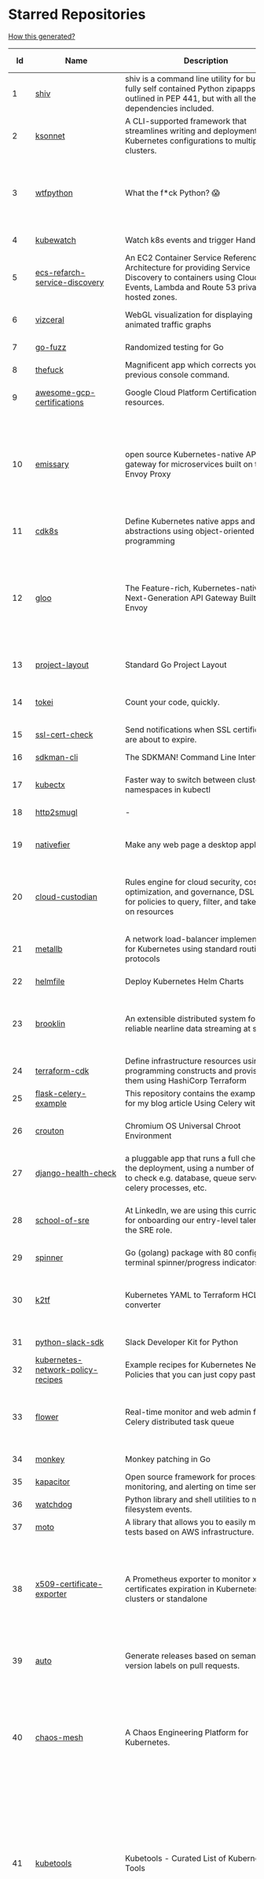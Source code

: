 # Starred Repositories  

[How this generated?](../master/USAGE.md)  

| Id 			| Name			| Description | Star Counts | Topics/Tags   | Last Updated 	|  
| ----------- | ----------- 	| ----------- | ----------- | ----------- 	| -----------   |  
|1|[shiv](https://github.com/linkedin/shiv.git)|shiv is a command line utility for building fully self contained Python zipapps as outlined in PEP 441, but with all their dependencies included.|1263||12-10-2021|  
|2|[ksonnet](https://github.com/ksonnet/ksonnet.git)|A CLI-supported framework that streamlines writing and deployment of Kubernetes configurations to multiple clusters.|1149||5-2-2019|  
|3|[wtfpython](https://github.com/satwikkansal/wtfpython.git)|What the f*ck Python? 😱|27518|python, wats, snippets, wtf, gotchas, documentation, pitfalls, interview-questions, python-interview-questions|30-10-2021|  
|4|[kubewatch](https://github.com/bitnami-labs/kubewatch.git)|Watch k8s events and trigger Handlers|2213|golang, kubernetes, slack|10-9-2020|  
|5|[ecs-refarch-service-discovery](https://github.com/awslabs/ecs-refarch-service-discovery.git)|An EC2 Container Service Reference Architecture for providing Service Discovery to containers using CloudWatch Events, Lambda and Route 53 private hosted zones. |437||25-7-2016|  
|6|[vizceral](https://github.com/Netflix/vizceral.git)|WebGL visualization for displaying animated traffic graphs|3859|graph, traffic, visualization, webgl, monitoring|20-7-2019|  
|7|[go-fuzz](https://github.com/dvyukov/go-fuzz.git)|Randomized testing for Go|4175|fuzzing, testing, go|14-9-2021|  
|8|[thefuck](https://github.com/nvbn/thefuck.git)|Magnificent app which corrects your previous console command.|64491|python, shell|5-9-2021|  
|9|[awesome-gcp-certifications](https://github.com/sathishvj/awesome-gcp-certifications.git)|Google Cloud Platform Certification resources.|2050|google-cloud-platform, certification, gcp, cloud|12-10-2021|  
|10|[emissary](https://github.com/emissary-ingress/emissary.git)|open source Kubernetes-native API gateway for microservices built on the Envoy Proxy|3524|ambassador, kubernetes, gateway-api, microservice, cloud-native, api-gateway, docker, api-management, kubernetes-ingress, envoy-proxy, envoy, kubernetes-annotations|27-10-2021|  
|11|[cdk8s](https://github.com/cdk8s-team/cdk8s.git)|Define Kubernetes native apps and abstractions using object-oriented programming|2630||2-11-2021|  
|12|[gloo](https://github.com/solo-io/gloo.git)|The Feature-rich, Kubernetes-native, Next-Generation API Gateway Built on Envoy|3177|gloo, envoy, api-gateway, serverless, api-management, kubernetes, kubernetes-ingress-controller, microservices, hybrid-apps, legacy-apps, grpc, cloud-native, envoy-proxy|28-10-2021|  
|13|[project-layout](https://github.com/golang-standards/project-layout.git)|Standard Go Project Layout|27323|go, golang, project-template, standards, project-structure|22-8-2021|  
|14|[tokei](https://github.com/XAMPPRocky/tokei.git)|Count your code, quickly.|5549|tokei, cloc, badge, rust, windows, linux, macos, statistics, code, cli|24-9-2021|  
|15|[ssl-cert-check](https://github.com/Matty9191/ssl-cert-check.git)|Send notifications when SSL certificates are about to expire.|497||29-9-2021|  
|16|[sdkman-cli](https://github.com/sdkman/sdkman-cli.git)|The SDKMAN! Command Line Interface|4279||1-11-2021|  
|17|[kubectx](https://github.com/ahmetb/kubectx.git)|Faster way to switch between clusters and namespaces in kubectl|11609|kubernetes, kubectl, kubectl-plugins, kubernetes-clusters|21-10-2021|  
|18|[http2smugl](https://github.com/neex/http2smugl.git)|-|324||27-9-2021|  
|19|[nativefier](https://github.com/nativefier/nativefier.git)|Make any web page a desktop application|28857|nodejs, electron, linux, windows, macos, desktop-application|1-11-2021|  
|20|[cloud-custodian](https://github.com/cloud-custodian/cloud-custodian.git)|Rules engine for cloud security, cost optimization, and governance, DSL in yaml for policies to query, filter, and take actions on resources|3865|aws, compliance, cloud, rules-engine, cloud-computing, management, serverless, lambda, gcp, azure|25-10-2021|  
|21|[metallb](https://github.com/metallb/metallb.git)|A network load-balancer implementation for Kubernetes using standard routing protocols|4183|kubernetes, bgp, load-balancer, bare-metal, arp, vrrp, keepalived|1-11-2021|  
|22|[helmfile](https://github.com/roboll/helmfile.git)|Deploy Kubernetes Helm Charts|3465|kubernetes, helm, chart|21-10-2021|  
|23|[brooklin](https://github.com/linkedin/brooklin.git)|An extensible distributed system for reliable nearline data streaming at scale|726|distributed-systems, data-streaming, scalability, kafka-mirror-maker, kafka, change-data-capture, java, linkedin|1-11-2021|  
|24|[terraform-cdk](https://github.com/hashicorp/terraform-cdk.git)|Define infrastructure resources using programming constructs and provision them using HashiCorp Terraform|2816|terraform, cdk, cdktf|1-11-2021|  
|25|[flask-celery-example](https://github.com/miguelgrinberg/flask-celery-example.git)|This repository contains the example code for my blog article Using Celery with Flask.|1001||12-9-2021|  
|26|[crouton](https://github.com/dnschneid/crouton.git)|Chromium OS Universal Chroot Environment|7891|chroot, shell, crouton, minecraft, ubuntu, debian, kali, linux, chromeos|8-9-2021|  
|27|[django-health-check](https://github.com/KristianOellegaard/django-health-check.git)|a pluggable app that runs a full check on the deployment, using a number of plugins to check e.g. database, queue server, celery processes, etc.|730||29-10-2021|  
|28|[school-of-sre](https://github.com/linkedin/school-of-sre.git)|At LinkedIn, we are using this curriculum for onboarding our entry-level talents into the SRE role.|5042|sre, linux, networking, git, python, mysql, nosql, hadoop, system-design, security|13-8-2021|  
|29|[spinner](https://github.com/briandowns/spinner.git)|Go (golang) package with 80 configurable terminal spinner/progress indicators.|1604|go, golang, spinner, statusbar, cli, terminal|21-6-2021|  
|30|[k2tf](https://github.com/sl1pm4t/k2tf.git)|Kubernetes YAML to Terraform HCL converter|623|terraform, kubernetes, yaml, hcl, tool, utility, command-line-tool, converter, hashicorp, hashicorp-terraform|25-10-2021|  
|31|[python-slack-sdk](https://github.com/slackapi/python-slack-sdk.git)|Slack Developer Kit for Python|3270||21-10-2021|  
|32|[kubernetes-network-policy-recipes](https://github.com/ahmetb/kubernetes-network-policy-recipes.git)|Example recipes for Kubernetes Network Policies that you can just copy paste|3544||1-11-2021|  
|33|[flower](https://github.com/mher/flower.git)|Real-time monitor and web admin for Celery distributed task queue|4982|celery, task-queue, monitoring, administration, workers, rabbitmq, redis, python, asynchronous|19-10-2021|  
|34|[monkey](https://github.com/bouk/monkey.git)|Monkey patching in Go|2637||9-12-2019|  
|35|[kapacitor](https://github.com/influxdata/kapacitor.git)|Open source framework for processing, monitoring, and alerting on time series data|2081|||  
|36|[watchdog](https://github.com/gorakhargosh/watchdog.git)|Python library and shell utilities to monitor filesystem events.|5004||1-10-2021|  
|37|[moto](https://github.com/spulec/moto.git)|A library that allows you to easily mock out tests based on AWS infrastructure.|5295|boto, aws, ec2, s3|1-11-2021|  
|38|[x509-certificate-exporter](https://github.com/enix/x509-certificate-exporter.git)|A Prometheus exporter to monitor x509 certificates expiration in Kubernetes clusters or standalone|122|prometheus-exporter, kubernetes, monitoring-tool, certificates, expiration-monitoring, dashboard, grafana-dashboard, certificates-focusing, alert|8-10-2021|  
|39|[auto](https://github.com/intuit/auto.git)|Generate releases based on semantic version labels on pull requests.|1352|release, auto-release, github, slack, jira, releases, publishing, hack, hacktoberfest|26-10-2021|  
|40|[chaos-mesh](https://github.com/chaos-mesh/chaos-mesh.git)|A Chaos Engineering Platform for Kubernetes.|4090|chaos, chaos-engineering, chaos-testing, kubernetes, operator, golang, microservice, site-reliability-engineering, fault-injection, cncf, cloud-native, chaos-mesh, chaos-experiments, crd, hacktoberfest|1-11-2021|  
|41|[kubetools](https://github.com/collabnix/kubetools.git)|Kubetools - Curated List of Kubernetes Tools|326|hacktoberfest, hacktoberfest2020, kubernetes, helm, helmpack, helmcharts, jenkins, iot, monitoring, monitoring-tool, prometheus, thanos, grafana, kubernetes-clusters, kubernetes-operational, kubernetes-resource, k8s-cluster, kubernetes-cli|25-10-2021|  
|42|[arrow](https://github.com/arrow-py/arrow.git)|Better dates & times for Python|7634|python, arrow, datetime, date, time, timestamp, timezones, hacktoberfest|2-11-2021|  
|43|[awless](https://github.com/wallix/awless.git)|A Mighty CLI for AWS|4812|aws, cli, cloud, aws-cli, cloud-management, awless, golang, devops, devops-tools|10-12-2018|  
|44|[examples](https://github.com/kubernetes/examples.git)|Kubernetes application example tutorials|4518||9-6-2021|  
|45|[Reloader](https://github.com/stakater/Reloader.git)|A Kubernetes controller to watch changes in ConfigMap and Secrets and do rolling upgrades on Pods with their associated Deployment, StatefulSet, DaemonSet and DeploymentConfig – [✩Star] if you're using it!|2705|kubernetes, openshift, configmap, secrets, pods, deployments, daemonset, statefulsets, k8s, watch-changes, deploymentconfigs|12-10-2021|  
|46|[sealed-secrets](https://github.com/bitnami-labs/sealed-secrets.git)|A Kubernetes controller and tool for one-way encrypted Secrets|4003|kubernetes, kubernetes-secrets, devops-workflow, encrypt-secrets, gitops|12-5-2021|  
|47|[cost-model](https://github.com/kubecost/cost-model.git)|Cross-cloud cost allocation models for Kubernetes workloads|1606|kubernetes, kubecost|2-11-2021|  
|48|[pipenv](https://github.com/pypa/pipenv.git)| Python Development Workflow for Humans.|22409|pip, python, packaging, virtualenv, pipfile|28-10-2021|  
|49|[truffleHog](https://github.com/trufflesecurity/truffleHog.git)|Searches through git repositories for high entropy strings and secrets, digging deep into commit history|6085|entropy, secret, entropy-checks, regex, trufflehog|20-10-2021|  
|50|[flask](https://github.com/pallets/flask.git)|The Python micro framework for building web applications.|57022|python, flask, wsgi, web-framework, werkzeug, jinja, pallets|1-11-2021|  
|51|[aws-eks-best-practices](https://github.com/aws/aws-eks-best-practices.git)|A best practices guide for day 2 operations, including operational excellence, security, reliability, performance efficiency, and cost optimization.|690||20-10-2021|  
|52|[gcsfuse](https://github.com/GoogleCloudPlatform/gcsfuse.git)|A user-space file system for interacting with Google Cloud Storage|1355||29-10-2021|  
|53|[minikube](https://github.com/kubernetes/minikube.git)|Run Kubernetes locally|22239|minikube, kubernetes, cluster, containers, go, cncf|2-11-2021|  
|54|[falcon](https://github.com/falconry/falcon.git)|The no-nonsense REST API and microservices framework for Python developers, with a focus on reliability, correctness, and performance at scale.|8613|python, framework, rest, microservices, web, api, http, hacktoberfest, hacktoberfest2021|26-10-2021|  
|55|[kafka-monitor](https://github.com/linkedin/kafka-monitor.git)|Xinfra Monitor monitors the availability of Kafka clusters by producing synthetic workloads using end-to-end pipelines to obtain derived vital statistics - E2E latency, service produce/consume availability, offsets commit availability & latency, message loss rate and more.|1805|kafka-monitor, kafka-cluster, monitor-topic, partition, broker, partition-count, leader, latency, cluster, metrics, kmf, kafka-broker, xinfra-monitor, monitor-single-clusters, reassigns-partition, jmx-metrics, clusters, xinfra, monitor, topic|19-8-2021|  
|56|[chartmuseum](https://github.com/helm/chartmuseum.git)|Host your own Helm Chart Repository|2601|helm, charts, kubernetes, chartmuseum|30-9-2021|  
|57|[terraformer](https://github.com/GoogleCloudPlatform/terraformer.git)|CLI tool to generate terraform files from existing infrastructure (reverse Terraform). Infrastructure to Code|6011|cloud, terraform, terraform-configurations, gcp, google-cloud, hcl, golang, infrastructure-as-code, aws, kubernetes|30-10-2021|  
|58|[hubot-slack](https://github.com/slackapi/hubot-slack.git)|Slack Developer Kit for Hubot|2259|hubot-adapter, hubot, coffeescript, slack, slack-app, bot|25-8-2021|  
|59|[python](https://github.com/kubernetes-client/python.git)|Official Python client library for kubernetes|4188|kubernetes, client-python, k8s, library, k8s-sig-api-machinery|28-10-2021|  
|60|[diagrams](https://github.com/mingrammer/diagrams.git)|:art: Diagram as Code for prototyping cloud system architectures|15375|diagram, diagram-as-code, architecture, graphviz|21-8-2021|  
|61|[gitops-engine](https://github.com/argoproj/gitops-engine.git)|Democratizing GitOps|1210|gitops, kubernetes, continuous-deployment|22-10-2021|  
|62|[learn-python](https://github.com/trekhleb/learn-python.git)|📚 Playground and cheatsheet for learning Python. Collection of Python scripts that are split by topics and contain code examples with explanations.|11083||28-10-2021|  
|63|[awesome-courses](https://github.com/prakhar1989/awesome-courses.git)|:books: List of awesome university courses for learning Computer Science!|38412|||  
|64|[youtube-dl](https://github.com/ytdl-org/youtube-dl.git)|Command-line program to download videos from YouTube.com and other video sites|101865|||  
|65|[trafficserver](https://github.com/apache/trafficserver.git)|Apache Traffic Server™ is a fast, scalable and extensible HTTP/1.1 and HTTP/2 compliant caching proxy server.|1364|proxy, cdn, cache, apache, hacktoberfest|1-11-2021|  
|66|[drawio](https://github.com/jgraph/drawio.git)|Source to app.diagrams.net|26190|||  
|67|[interviews](https://github.com/kdn251/interviews.git)|Everything you need to know to get the job.|54402|||  
|68|[protobuf](https://github.com/protocolbuffers/protobuf.git)|Protocol Buffers - Google's data interchange format|51439||1-11-2021|  
|69|[forcediphttpsadapter](https://github.com/Roadmaster/forcediphttpsadapter.git)|A requests TransportAdapter allowing to force a specific IP for HTTPS connections.|36||1-11-2021|  
|70|[python-concurrency](https://github.com/volker48/python-concurrency.git)|Code examples from my toptal engineering blog article|138||1-3-2021|  
|71|[nocode](https://github.com/kelseyhightower/nocode.git)|The best way to write secure and reliable applications. Write nothing; deploy nowhere.|49335|||  
|72|[nginx-module-vts](https://github.com/vozlt/nginx-module-vts.git)|Nginx virtual host traffic status module|2488||10-2-2021|  
|73|[azure4everyone-samples](https://github.com/MarczakIO/azure4everyone-samples.git)|-|139||5-1-2021|  
|74|[terraform-switcher](https://github.com/warrensbox/terraform-switcher.git)|A command line tool to switch between different versions of terraform  (install with homebrew and more)|753|terraform, go|13-9-2021|  
|75|[viper](https://github.com/spf13/viper.git)|Go configuration with fangs|17204|||  
|76|[rest.li](https://github.com/linkedin/rest.li.git)|Rest.li is a REST+JSON framework for building robust, scalable service architectures using dynamic discovery and simple asynchronous APIs.|2155||29-10-2021|  
|77|[awesome-awesomeness](https://github.com/bayandin/awesome-awesomeness.git)|A curated list of awesome awesomeness|28168||15-10-2021|  
|78|[cobra](https://github.com/spf13/cobra.git)|A Commander for modern Go CLI interactions|23711|cobra, cobra-library, cobra-generator, posix-compliant-flags, command-cobra, cli-app, command-line, commandline, command, cli, go, golang, golang-library, golang-application, subcommands, posix||  
|79|[cheat.sh](https://github.com/chubin/cheat.sh.git)|the only cheat sheet you need|27475|cheatsheet, curl, terminal, command-line, cli, examples, documentation, help, tldr, hacktoberfest2021||  
|80|[pulumi](https://github.com/pulumi/pulumi.git)|Pulumi - Modern Infrastructure as Code. Any cloud, any language 🚀|10364|infrastructure-as-code, serverless, containers, aws, azure, gcp, kubernetes, cloud, cloud-computing, iac, csharp, typescript, javascript, golang, go, dotnet, fsharp, python|1-11-2021|  
|81|[go-restful](https://github.com/emicklei/go-restful.git)|package for building REST-style Web Services using Go|4276|rest, go, customizable, routing, openapi|4-10-2021|  
|82|[iris](https://github.com/linkedin/iris.git)|Iris is a highly configurable and flexible service for paging and messaging.|634|paging, escalation, messaging, automation|13-9-2021|  
|83|[leveldb](https://github.com/google/leveldb.git)|LevelDB is a fast key-value storage library written at Google that provides an ordered mapping from string keys to string values.|26843|||  
|84|[cli53](https://github.com/barnybug/cli53.git)|Command line tool for Amazon Route 53|1716|||  
|85|[python-container](https://github.com/googleapis/python-container.git)|-|23||1-11-2021|  
|86|[cruise-control](https://github.com/linkedin/cruise-control.git)|Cruise-control is the first of its kind to fully automate the dynamic workload rebalance and self-healing of a Kafka cluster. It provides great value to Kafka users by simplifying the operation of Kafka clusters.|2002|kafka, cluster-management|13-10-2021|  
|87|[marathon](https://github.com/mesosphere/marathon.git)|Deploy and manage containers (including Docker) on top of Apache Mesos at scale.|4032|dcos-orchestration-guild, dcos|27-7-2021|  
|88|[keras-yolo2](https://github.com/experiencor/keras-yolo2.git)|Easy training on custom dataset. Various backends (MobileNet and SqueezeNet) supported. A YOLO demo to detect raccoon run entirely in brower is accessible at https://git.io/vF7vI (not on Windows).|1690|convolutional-networks, deep-learning, yolo2, realtime, regression||  
|89|[awesome-macos-command-line](https://github.com/herrbischoff/awesome-macos-command-line.git)|Use your macOS terminal shell to do awesome things.|25600|macos, macosx, shell, terminal, awesome-list, awesome, list||  
|90|[jsonnet](https://github.com/google/jsonnet.git)|Jsonnet - The data templating language|5167|jsonnet, configuration, config, functional, json|31-10-2021|  
|91|[terraform-aws-devops](https://github.com/antonbabenko/terraform-aws-devops.git)|Info about many of my Terraform, AWS, and DevOps projects.|220|||  
|92|[snyk](https://github.com/snyk/snyk.git)|Snyk CLI scans and monitors your projects for security vulnerabilities.|3477|security, monitor, snyk, vulnerabilities|31-10-2021|  
|93|[echo](https://github.com/labstack/echo.git)|High performance, minimalist Go web framework|21003|||  
|94|[google-cloud-python](https://github.com/googleapis/google-cloud-python.git)|Google Cloud Client Library for Python|3718||26-10-2021|  
|95|[awesome-sanic](https://github.com/mekicha/awesome-sanic.git)|A curated list of awesome Sanic resources and extensions|493||14-7-2021|  
|96|[python-telegram-bot](https://github.com/python-telegram-bot/python-telegram-bot.git)|We have made you a wrapper you can't refuse|16823|python, telegram, bot, chatbot, framework, hacktoberfest|3-10-2021|  
|97|[the-book-of-secret-knowledge](https://github.com/trimstray/the-book-of-secret-knowledge.git)|A collection of inspiring lists, manuals, cheatsheets, blogs, hacks, one-liners, cli/web tools and more.|51457|||  
|98|[30-Days-Of-Python](https://github.com/Asabeneh/30-Days-Of-Python.git)|30 days of Python programming challenge is a step-by-step guide to learn the Python programming language in 30 days. This challenge may take more than100 days, follow your own pace. |7759|||  
|99|[processhacker](https://github.com/processhacker/processhacker.git)|A free, powerful, multi-purpose tool that helps you monitor system resources, debug software and detect malware.|6051|||  
|100|[profile-summary-for-github](https://github.com/tipsy/profile-summary-for-github.git)|Tool for visualizing GitHub profiles|19474||13-9-2021|  
|101|[bitcoin](https://github.com/bitcoin/bitcoin.git)|Bitcoin Core integration/staging tree|58379|||  
|102|[nuclei](https://github.com/projectdiscovery/nuclei.git)|Fast and customizable vulnerability scanner based on simple YAML based DSL.|5660|cve-scanner, subdomain-takeover, nuclei-engine, vulnerability-detection, vulnerability-assessment, vulnerability-scanner, hacktoberfest|21-10-2021|  
|103|[mdBook](https://github.com/rust-lang/mdBook.git)|Create book from markdown files. Like Gitbook but implemented in Rust|7895||27-10-2021|  
|104|[benten](https://github.com/intuit/benten.git)|Chatbot Development Framework (with Slack integration for Jira and Jenkins)|124||31-3-2021|  
|105|[argo-rollouts](https://github.com/argoproj/argo-rollouts.git)|Progressive Delivery for Kubernetes|1179|||  
|106|[elasticsearch](https://github.com/elastic/elasticsearch.git)|Free and Open, Distributed, RESTful Search Engine|56998|||  
|107|[pongo2](https://github.com/flosch/pongo2.git)|Django-syntax like template-engine for Go|2075|||  
|108|[litestream](https://github.com/benbjohnson/litestream.git)|Streaming replication for SQLite.|3662||10-10-2021|  
|109|[influxdb](https://github.com/influxdata/influxdb.git)|Scalable datastore for metrics, events, and real-time analytics|22306|influxdb, monitoring, database, time-series, metrics, go, react|1-11-2021|  
|110|[linux-insides](https://github.com/0xAX/linux-insides.git)|A little bit about a linux kernel|23788|||  
|111|[Notepads](https://github.com/JasonStein/Notepads.git)|A modern, lightweight text editor with a minimalist design.|5404|||  
|112|[starred-repo-toc](https://github.com/yks0000/starred-repo-toc.git)|Generates Markdown table for all Starred Repositories by a GitHub user.|3|||  
|113|[go-github](https://github.com/google/go-github.git)|Go library for accessing the GitHub API|7902|||  
|114|[hugo](https://github.com/gohugoio/hugo.git)|The world’s fastest framework for building websites.|54997|||  
|115|[professional-services](https://github.com/GoogleCloudPlatform/professional-services.git)|Common solutions and tools developed by Google Cloud's Professional Services team|1880|google-cloud-platform, google-cloud-dataflow, google-cloud-ml, google-cloud-compute, gke, bigquery, solutions, tools, examples|1-11-2021|  
|116|[sonobuoy](https://github.com/vmware-tanzu/sonobuoy.git)|Sonobuoy is a diagnostic tool that makes it easier to understand the state of a Kubernetes cluster by running a set of Kubernetes conformance tests and other plugins in an accessible and non-destructive manner.|2407|||  
|117|[awesome-algorithms](https://github.com/tayllan/awesome-algorithms.git)|A curated list of awesome places to learn and/or practice algorithms.|10353|||  
|118|[mux](https://github.com/gorilla/mux.git)|A powerful HTTP router and URL matcher for building Go web servers with 🦍|15380|||  
|119|[shellcheck](https://github.com/koalaman/shellcheck.git)|ShellCheck, a static analysis tool for shell scripts|26554|||  
|120|[kustomize](https://github.com/kubernetes-sigs/kustomize.git)|Customization of kubernetes YAML configurations|7723|k8s-sig-cli, hacktoberfest|1-11-2021|  
|121|[octodns](https://github.com/octodns/octodns.git)|Tools for managing DNS across multiple providers|2059|dns, workflow, infrastructure-as-code|28-10-2021|  
|122|[interview](https://github.com/mission-peace/interview.git)|Interview questions|10042|||  
|123|[etcd](https://github.com/etcd-io/etcd.git)|Distributed reliable key-value store for the most critical data of a distributed system|37704|||  
|124|[boto3](https://github.com/boto/boto3.git)|AWS SDK for Python|6808||1-11-2021|  
|125|[perf-tools](https://github.com/brendangregg/perf-tools.git)|Performance analysis tools based on Linux perf_events (aka perf) and ftrace|7859|||  
|126|[terraform-multi-account](https://github.com/inovex/terraform-multi-account.git)|Some example how toadress multiple aws accounts with Terraform|20|||  
|127|[atom](https://github.com/atom/atom.git)|:atom: The hackable text editor|56244|||  
|128|[og-aws](https://github.com/open-guides/og-aws.git)|📙 Amazon Web Services — a practical guide|30297|||  
|129|[tech-interview-handbook](https://github.com/yangshun/tech-interview-handbook.git)|💯 Curated interview preparation materials for busy engineers|60579|||  
|130|[xdp-tutorial](https://github.com/xdp-project/xdp-tutorial.git)|XDP tutorial|1005||7-10-2021|  
|131|[game_control](https://github.com/ChoudharyChanchal/game_control.git)|-|748||19-7-2020|  
|132|[aws-cloudformation-user-guide](https://github.com/awsdocs/aws-cloudformation-user-guide.git)|The open source version of the AWS CloudFormation User Guide|571|||  
|133|[ohmyzsh](https://github.com/ohmyzsh/ohmyzsh.git)|🙃   A delightful community-driven (with 1900+ contributors) framework for managing your zsh configuration. Includes 300+ optional plugins (rails, git, macOS, hub, docker, homebrew, node, php, python, etc), 140+ themes to spice up your morning, and an auto-update tool so that makes it easy to keep up with the latest updates from the community.|135532|shell, zsh-configuration, theme, terminal, productivity, hacktoberfest, zsh, cli, cli-app, themes, plugins, plugin-framework|30-10-2021|  
|134|[terminals-are-sexy](https://github.com/k4m4/terminals-are-sexy.git)|💥 A curated list of Terminal frameworks, plugins & resources for CLI lovers.|10160|||  
|135|[octant](https://github.com/vmware-tanzu/octant.git)|Highly extensible platform for developers to better understand the complexity of Kubernetes clusters.|5553|golang, octant, kubernetes-clusters, go, kubernetes|23-10-2021|  
|136|[howdoi](https://github.com/gleitz/howdoi.git)|instant coding answers via the command line|9160|||  
|137|[gin](https://github.com/gin-gonic/gin.git)|Gin is a HTTP web framework written in Go (Golang). It features a Martini-like API with much better performance -- up to 40 times faster. If you need smashing performance, get yourself some Gin.|52659|||  
|138|[sqlc](https://github.com/kyleconroy/sqlc.git)|Generate type safe Go from SQL|4178|||  
|139|[PayloadsAllTheThings](https://github.com/swisskyrepo/PayloadsAllTheThings.git)|A list of useful payloads and bypass for Web Application Security and Pentest/CTF|31653|pentest, payload, bypass, web-application, hacking, vulnerability, bounty, methodology, privilege-escalation, penetration-testing, cheatsheet, security, enumeration, bugbounty, redteam, payloads, hacktoberfest||  
|140|[scalene](https://github.com/plasma-umass/scalene.git)|Scalene: a high-performance, high-precision CPU, GPU, and memory profiler for Python|4643||28-10-2021|  
|141|[labs](https://github.com/docker/labs.git)|This is a collection of tutorials for learning how to use Docker with various tools. Contributions welcome.|10330|||  
|142|[machine](https://github.com/docker/machine.git)|Machine management for a container-centric world|6459|||  
|143|[kubernetes-external-secrets](https://github.com/external-secrets/kubernetes-external-secrets.git)|Integrate external secret management systems with Kubernetes|2301|kubernetes, secrets-management, aws, aws-secrets-manager, vault, hashicorp, kubernetes-external-secrets, secrets-manager|26-10-2021|  
|144|[FlameGraph](https://github.com/brendangregg/FlameGraph.git)|Stack trace visualizer|12050|||  
|145|[pi-hole](https://github.com/pi-hole/pi-hole.git)|A black hole for Internet advertisements|33162|pi-hole, ad-blocker, shell, blocker, raspberry-pi, cloud, dnsmasq, dhcp, dhcp-server, dns-server, dashboard, hacktoberfest||  
|146|[flux](https://github.com/fluxcd/flux.git)|Successor: https://github.com/fluxcd/flux2 — The GitOps Kubernetes operator|6633|||  
|147|[wait-for-it](https://github.com/vishnubob/wait-for-it.git)|Pure bash script to test and wait on the availability of a TCP host and port|7060|||  
|148|[envoy](https://github.com/envoyproxy/envoy.git)|Cloud-native high-performance edge/middle/service proxy|18257|cats, rocket-ships, cars, more-cats, cats-over-dogs, nanoservices, corgis, cncf|1-11-2021|  
|149|[learn-python3](https://github.com/jerry-git/learn-python3.git)|Jupyter notebooks for teaching/learning Python 3|4293|teaching-materials, python3, jupyter-notebook, learning-python, python-exercises|2-8-2020|  
|150|[gotty](https://github.com/yudai/gotty.git)|Share your terminal as a web application|15923||13-12-2017|  
|151|[grafana](https://github.com/grafana/grafana.git)|The open and composable observability and data visualization platform. Visualize metrics, logs, and traces from multiple sources like Prometheus, Loki, Elasticsearch, InfluxDB, Postgres and many more. |44648|grafana, monitoring, analytics, metrics, influxdb, prometheus, elasticsearch, alerting, data-visualization, go, dashboard, business-intelligence, mysql, postgres, hacktoberfest||  
|152|[kong](https://github.com/Kong/kong.git)|🦍 The Cloud-Native API Gateway |30508|api-gateway, nginx, luajit, microservices, api-management, serverless, apis, iot, consul, docker, reverse-proxy, cloud-native, microservice, kong, devops, servicecontrol, kubernetes, kubernetes-ingress-controller, kubernetes-ingress||  
|153|[httpstat](https://github.com/davecheney/httpstat.git)|It's like curl -v, with colours. |5826||10-10-2021|  
|154|[predictive-horizontal-pod-autoscaler](https://github.com/jthomperoo/predictive-horizontal-pod-autoscaler.git)|Horizontal Pod Autoscaler built with predictive abilities using statistical models|156|predictive-analytics, kubernetes, autoscaler, cpa, custompodautoscaler, custom-pod-autoscaler, horizontal-pod-autoscaler, predictions, statistical-models, replicas, autoscaling, hacktoberfest|31-8-2021|  
|155|[opengrok](https://github.com/oracle/opengrok.git)|OpenGrok is a fast and usable source code search and cross reference engine, written in Java|3423|opengrok, java, source, code, search, engine|27-10-2021|  
|156|[httpstat](https://github.com/reorx/httpstat.git)|curl statistics made simple|4956|curl, cli, python, http, visualization|24-12-2020|  
|157|[django](https://github.com/django/django.git)|The Web framework for perfectionists with deadlines.|60485|python, django, web, framework, orm, templates, models, views, apps, hacktoberfest|1-11-2021|  
|158|[design-patterns-for-humans](https://github.com/kamranahmedse/design-patterns-for-humans.git)|An ultra-simplified explanation to design patterns|32051|design-patterns, architecture, software-engineering, engineering, principles, computer-science||  
|159|[autoscaler](https://github.com/kubernetes/autoscaler.git)|Autoscaling components for Kubernetes|4866||1-11-2021|  
|160|[hygieia](https://github.com/hygieia/hygieia.git)|CapitalOne  DevOps Dashboard|3661|devops, dashboard, hygieia, delivery-pipeline, visualization, continuous-delivery, continuous-deployment, continuous-integration||  
|161|[checkov](https://github.com/bridgecrewio/checkov.git)|Prevent cloud misconfigurations during build-time for Terraform, Cloudformation, Kubernetes, Serverless framework and other infrastructure-as-code-languages with Checkov by Bridgecrew.|3393|terraform, static-analysis, aws, gcp, azure, aws-security, azure-security, gcp-security, cloudformation, scans, compliance, kubernetes, kubernetes-security, devsecops, helm-charts, policy-as-code, infrastructure-as-code, devops, terraform-security, hacktoberfest|1-11-2021|  
|162|[strimzi-kafka-operator](https://github.com/strimzi/strimzi-kafka-operator.git)|Apache Kafka running on Kubernetes|2742|kafka, kubernetes, openshift, docker, messaging, enmasse, kafka-connect, kafka-streams, data-streaming, data-stream, data-streams, kubernetes-operator, kubernetes-controller, hacktoberfest|1-11-2021|  
|163|[google-api-python-client](https://github.com/googleapis/google-api-python-client.git)|🐍 The official Python client library for Google's discovery based APIs.|5174||27-10-2021|  
|164|[hey](https://github.com/rakyll/hey.git)|HTTP load generator, ApacheBench (ab) replacement, formerly known as rakyll/boom|12227|||  
|165|[age](https://github.com/FiloSottile/age.git)|A simple, modern and secure encryption tool (and Go library) with small explicit keys, no config options, and UNIX-style composability.|8845|built-at-rc, age-encryption||  
|166|[redis-datasets](https://github.com/redis-developer/redis-datasets.git)|A Curated List of Sample Redis Datasets|21|dataset, sample-dataset, redis-modules, redis-datasets|2-8-2021|  
|167|[clair](https://github.com/quay/clair.git)|Vulnerability Static Analysis for Containers|8258|containers, static-analysis, go, kubernetes, docker, oci, oci-image, vulnerabilities, clair|29-10-2021|  
|168|[learn-regex](https://github.com/ziishaned/learn-regex.git)|Learn regex the easy way|39405||19-10-2021|  
|169|[github-cheat-sheet](https://github.com/tiimgreen/github-cheat-sheet.git)|A list of cool features of Git and GitHub.|33385|awesome, awesome-list, list, github, git||  
|170|[htmlq](https://github.com/mgdm/htmlq.git)|Like jq, but for HTML.|5113|||  
|171|[azure-sdk-for-python](https://github.com/Azure/azure-sdk-for-python.git)|This repository is for active development of the Azure SDK for Python. For consumers of the SDK we recommend visiting our public developer docs at https://docs.microsoft.com/en-us/python/azure/ or our versioned developer docs at https://azure.github.io/azure-sdk-for-python. |2214|python, azure, azure-sdk, microsoft, hacktoberfest|2-11-2021|  
|172|[terminalizer](https://github.com/faressoft/terminalizer.git)|🦄 Record your terminal and generate animated gif images or share a web player|12033|terminal, record, capture, shot, bash, powershell, gif, animated, generate, theme, colors, font, repeat, command-line, shell, zsh, bash-profile, render, tty, pty|18-4-2020|  
|173|[udemy-downloader-gui](https://github.com/FaisalUmair/udemy-downloader-gui.git)|A desktop application for downloading Udemy Courses|5433|electron, nodejs, udemy, udemy-dl, udemy-downloader-gui, windows, mac, macos, linux, downloader|11-8-2020|  
|174|[Depix](https://github.com/beurtschipper/Depix.git)|Recovers passwords from pixelized screenshots|20384||3-10-2021|  
|175|[face_recognition](https://github.com/ageitgey/face_recognition.git)|The world's simplest facial recognition api for Python and the command line|41981|machine-learning, face-detection, face-recognition, python|14-6-2021|  
|176|[ami-query](https://github.com/intuit/ami-query.git)|Provide a REST interface to your organization's AMIs|36|||  
|177|[vscode](https://github.com/microsoft/vscode.git)|Visual Studio Code|123366|editor, electron, visual-studio-code, typescript, microsoft|2-11-2021|  
|178|[goldmark](https://github.com/yuin/goldmark.git)|:trophy: A markdown parser written in Go. Easy to extend, standard(CommonMark) compliant, well structured.|1759|markdown, commonmark, golang, go||  
|179|[geeksforgeeks.pdf](https://github.com/dufferzafar/geeksforgeeks.pdf.git)|Topic wise PDFs of Geeks for Geeks articles. (Last updated in October 2018)|486|||  
|180|[awesome-machine-learning](https://github.com/josephmisiti/awesome-machine-learning.git)|A curated list of awesome Machine Learning frameworks, libraries and software.|51734|||  
|181|[rich](https://github.com/willmcgugan/rich.git)|Rich is a Python library for rich text and beautiful formatting in the terminal.|30637|||  
|182|[ora](https://github.com/sindresorhus/ora.git)|Elegant terminal spinner|7282||13-9-2021|  
|183|[build-your-own-x](https://github.com/danistefanovic/build-your-own-x.git)|🤓 Build your own (insert technology here)|121107|programming, tutorials, tutorial-code, tutorial-exercises, free|29-6-2021|  
|184|[vegeta](https://github.com/tsenart/vegeta.git)|HTTP load testing tool and library. It's over 9000!|18529|load-testing, go, benchmarking, http|11-10-2020|  
|185|[duf](https://github.com/muesli/duf.git)|Disk Usage/Free Utility - a better 'df' alternative|7078|hacktoberfest, disk-space, disk-usage, df, linux, macos, freebsd, openbsd, windows, user-friendly|25-10-2021|  
|186|[Public-APIs](https://github.com/n0shake/Public-APIs.git)|📚 A public list of APIs from round the web.|17464||30-10-2021|  
|187|[frp](https://github.com/fatedier/frp.git)|A fast reverse proxy to help you expose a local server behind a NAT or firewall to the internet.|50143|proxy, reverse-proxy, tunnel, nat, go, firewall, frp, expose, http-proxy|25-10-2021|  
|188|[gping](https://github.com/orf/gping.git)|Ping, but with a graph|5377||16-10-2021|  
|189|[ytfzf](https://github.com/pystardust/ytfzf.git)|A posix script to find and watch youtube videos from the terminal. (Without API)|2094|youtube, cli, terminal, posix, fzf, dmenu, ueberzug|12-10-2021|  
|190|[cert-manager](https://github.com/jetstack/cert-manager.git)|Automatically provision and manage TLS certificates in Kubernetes|7954|kubernetes, letsencrypt, tls, certificate, crd, hacktoberfest|29-10-2021|  
|191|[discourse](https://github.com/discourse/discourse.git)|A platform for community discussion. Free, open, simple.|34345|discourse, javascript, rails, ruby, ember, forum, postgresql|1-11-2021|  
|192|[chaosmonkey](https://github.com/Netflix/chaosmonkey.git)|Chaos Monkey is a resiliency tool that helps applications tolerate random instance failures.|11408||30-10-2020|  
|193|[grex](https://github.com/pemistahl/grex.git)|A command-line tool and library for generating regular expressions from user-provided test cases|4652|command-line-tool, tool, regex, regexp, regex-pattern, regular-expression, regular-expressions, rust, cli, rust-cli, terminal, rust-library, rust-crate|15-9-2021|  
|194|[dotfiles](https://github.com/bbkane/dotfiles.git)|Configs for apps I care about|19|dotfiles, zsh, neovim, vscode, git, sqlite, sqlite3|9-9-2021|  
|195|[system-design-primer](https://github.com/donnemartin/system-design-primer.git)|Learn how to design large-scale systems. Prep for the system design interview.  Includes Anki flashcards.|148139|programming, development, design, design-system, system, design-patterns, web, web-application, webapp, python, interview, interview-questions, interview-practice|9-5-2021|  
|196|[google-maps-services-python](https://github.com/googlemaps/google-maps-services-python.git)|Python client library for Google Maps API Web Services|3401|python, client-library|1-10-2021|  
|197|[lazydocker](https://github.com/jesseduffield/lazydocker.git)|The lazier way to manage everything docker|18535||24-3-2021|  
|198|[json-server](https://github.com/typicode/json-server.git)|Get a full fake REST API with zero coding in less than 30 seconds (seriously)|57197||14-10-2021|  
|199|[driftctl](https://github.com/cloudskiff/driftctl.git)|Detect, track and alert on infrastructure drift|1615|infrastructure-drift, iac, terraform, aws, drift, infrastructure-as-code, hacktoberfest||  
|200|[algorithm-visualizer](https://github.com/algorithm-visualizer/algorithm-visualizer.git)|:fireworks:Interactive Online Platform that Visualizes Algorithms from Code|35693|algorithm, data-structure, visualization, animation|1-5-2021|  
|201|[awesome-python](https://github.com/vinta/awesome-python.git)|A curated list of awesome Python frameworks, libraries, software and resources|105800|awesome, python, collections, python-library, python-framework, python-resources||  
|202|[miniserve](https://github.com/svenstaro/miniserve.git)|🌟 For when you really just want to serve some files over HTTP right now!|2772|serve, http-server, server, static-files, cli, command-line, command-line-tool|31-10-2021|  
|203|[wuzz](https://github.com/asciimoo/wuzz.git)|Interactive cli tool for HTTP inspection|9810|curl, golang, cli, http, inspector, http-inspection, go|22-1-2021|  
|204|[chef](https://github.com/chef/chef.git)|Chef Infra, a powerful automation platform that transforms infrastructure into code automating how infrastructure is configured, deployed and managed across any environment, at any scale|6724|chef, devops, cfgmgt, infrastructure, automation, deployment, hacktoberfest|1-11-2021|  
|205|[draft](https://github.com/Azure/draft.git)|A tool for developers to create cloud-native applications on Kubernetes.|3969|kubernetes, helm, developer-tools, containers|26-2-2020|  
|206|[behave](https://github.com/behave/behave.git)|BDD, Python style.|2454||20-9-2021|  
|207|[typer](https://github.com/tiangolo/typer.git)|Typer, build great CLIs. Easy to code. Based on Python type hints.|6511|cli, click, python3, typehints, terminal, shell, python, typer|30-8-2021|  
|208|[scrapy](https://github.com/scrapy/scrapy.git)|Scrapy, a fast high-level web crawling & scraping framework for Python.|42015|python, scraping, crawling, framework, crawler, hacktoberfest|25-10-2021|  
|209|[mycli](https://github.com/dbcli/mycli.git)|A Terminal Client for MySQL with AutoCompletion and Syntax Highlighting.|9970|database, python, syntax-highlighting, mysql, mycli, auto-completion|9-5-2021|  
|210|[awesome-scalability](https://github.com/binhnguyennus/awesome-scalability.git)|The Patterns of Scalable, Reliable, and Performant Large-Scale Systems|36315|system-design, backend, scalability, interview, architecture, devops, design-patterns, interview-questions, awesome-list, big-data, awesome, resources, lists, web-development, programming, system, interview-practice, computer-science, distributed-systems, machine-learning|23-10-2021|  
|211|[github1s](https://github.com/conwnet/github1s.git)|One second to read GitHub code with VS Code.|20325|hacktoberfest|28-10-2021|  
|212|[cli-spinners](https://github.com/sindresorhus/cli-spinners.git)|Spinners for use in the terminal|1858||1-10-2021|  
|213|[devops-exercises](https://github.com/bregman-arie/devops-exercises.git)|Linux, Jenkins, AWS, SRE, Prometheus, Docker, Python, Ansible, Git, Kubernetes, Terraform, OpenStack, SQL, NoSQL, Azure, GCP, DNS, Elastic, Network, Virtualization. DevOps Interview Questions|17756|devops, aws, linux, ansible, python, docker, prometheus, containers, git, kubernetes, interview, interview-questions, terraform, azure, openstack, sql, coding, sre, production-engineer|31-10-2021|  
|214|[caddy](https://github.com/caddyserver/caddy.git)|Fast, multi-platform web server with automatic HTTPS|35089|go, web-server, caddyfile, http, http-server, reverse-proxy, https, tls, automatic-https, privacy, security|27-10-2021|  
|215|[markdown-here](https://github.com/adam-p/markdown-here.git)|Google Chrome, Firefox, and Thunderbird extension that lets you write email in Markdown and render it before sending.|53491|||  
|216|[terraform-course](https://github.com/wardviaene/terraform-course.git)|Course files for my Udemy course about Terraform|1149|||  
|217|[blackfriday](https://github.com/russross/blackfriday.git)|Blackfriday: a markdown processor for Go|4814|||  
|218|[computer-science](https://github.com/ossu/computer-science.git)|:mortar_board: Path to a free self-taught education in Computer Science!|99460|computer-science, awesome-list, courses, curriculum||  
|219|[faker](https://github.com/joke2k/faker.git)|Faker is a Python package that generates fake data for you.|13216|python, fake, testing, dataset, fake-data, test-data, test-data-generator|27-10-2021|  
|220|[tldr](https://github.com/tldr-pages/tldr.git)|📚 Collaborative cheatsheets for console commands|35792|shell, man-page, tldr, manpages, documentation, cheatsheets, terminal, command-line, console, examples, help, manual, hacktoberfest|1-11-2021|  
|221|[pyWhat](https://github.com/bee-san/pyWhat.git)|🐸   Identify anything. pyWhat easily lets you identify emails, IP addresses, and more. Feed it a .pcap file or some text and it'll tell you what it is! 🧙‍♀️|4725|cyber, security, hacking, cybersecurity, malware, re, python, pcap, malware-analysis, malware-research, tryhackme, hacktoberfest|1-11-2021|  
|222|[telegraf](https://github.com/influxdata/telegraf.git)|The plugin-driven server agent for collecting & reporting metrics.|10728|telegraf, monitoring, time-series, hacktoberfest||  
|223|[gotty](https://github.com/sorenisanerd/gotty.git)|Share your terminal as a web application|1431||4-7-2021|  
|224|[every-programmer-should-know](https://github.com/mtdvio/every-programmer-should-know.git)|A collection of (mostly) technical things every software developer should know about|45383|cc-by, computer-science, educational, novice, collection|19-4-2021|  
|225|[pendulum](https://github.com/sdispater/pendulum.git)|Python datetimes made easy|4581|python, datetime, date, time, python3, timezones|19-10-2021|  
|226|[textual](https://github.com/willmcgugan/textual.git)|Textual is a TUI (Text User Interface) framework for Python inspired by modern web development.|5939|terminal, python, tui, rich|17-10-2021|  
|227|[aws-eks-kubernetes-masterclass](https://github.com/stacksimplify/aws-eks-kubernetes-masterclass.git)|AWS EKS Kubernetes - Masterclass   DevOps, Microservices|291|kubernetes, kubernetes-pods, kubernetes-deployment, kubernetes-services, kubernetes-secrets, aws-eks, aws-eks-cluster, aws-ebs, aws-rds, aws-alb, aws-alb-ingress-controller, aws-fargate, aws-codebuild, aws-codecommit, aws-codepipeline, fluentd, aws-cloudwatch, docker, yaml||  
|228|[swagger-ui](https://github.com/swagger-api/swagger-ui.git)|Swagger UI is a collection of HTML, JavaScript, and CSS assets that dynamically generate beautiful documentation from a Swagger-compliant API.|21036|swagger, swagger-ui, swagger-api, swagger-js, rest, rest-api, openapi-specification, oas, openapi, openapi3, hacktoberfest|22-10-2021|  
|229|[cheatsheets.pdf](https://github.com/qg0/cheatsheets.pdf.git)|📚 Various cheatsheets in PDF|186|pandas, keras, python, django, deep-learning, scikit-learn, skipy, numpy, python3, django-framework, r, jupyter, jython, ipython, cheatsheet, apache-spark, cheat-sheets, cheatsheets, jquery, php||  
|230|[halo](https://github.com/manrajgrover/halo.git)|💫 Beautiful spinners for terminal, IPython and Jupyter|2514|halo, spinner, python, jupyter, ora, ipython, async|9-11-2020|  
|231|[papers-we-love](https://github.com/papers-we-love/papers-we-love.git)|Papers from the computer science community to read and discuss.|49870|computer-science, read-papers, meetup, papers, programming, theory, awesome|11-10-2021|  
|232|[aws-cli](https://github.com/aws/aws-cli.git)|Universal Command Line Interface for Amazon Web Services|11618|aws, cloud, aws-cli, cloud-management|1-11-2021|  
|233|[awesome](https://github.com/sindresorhus/awesome.git)|😎 Awesome lists about all kinds of interesting topics|174042|awesome, awesome-list, unicorns, lists, resources|20-10-2021|  
|234|[k6](https://github.com/grafana/k6.git)|A modern load testing tool, using Go and JavaScript - https://k6.io|14326|golang, load-testing, load-generator, javascript, es6, performance, hacktoberfest||  
|235|[stern](https://github.com/wercker/stern.git)|⎈ Multi pod and container log tailing for Kubernetes|5474|kubernetes, tail, devops, logging, debugging|5-7-2019|  
|236|[brackets](https://github.com/adobe/brackets.git)|An open source code editor for the web, written in JavaScript, HTML and CSS.|33739||18-3-2021|  
|237|[doitlive](https://github.com/sloria/doitlive.git)|Because sometimes you need to do it live|3057|command-line, presentations, python, live-coding, cli, click, bash, zsh, ipython, script, hacktoberfest|24-5-2021|  
|238|[awesome-readme](https://github.com/matiassingers/awesome-readme.git)|A curated list of awesome READMEs|10656|awesome-list, awesome, list, readme||  
|239|[developer-roadmap](https://github.com/kamranahmedse/developer-roadmap.git)|Roadmap to becoming a web developer in 2021|175325|computer-science, roadmap, developer-roadmap, frontend-roadmap, devops-roadmap, backend-roadmap, study-plan, engineering|7-9-2021|  
|240|[goaccess](https://github.com/allinurl/goaccess.git)|GoAccess is a real-time web log analyzer and interactive viewer that runs in a terminal in *nix systems or through your browser.|13921|goaccess, c, real-time, data-analysis, analytics, nginx, apache, webserver, web-analytics, monitoring, dashboard, command-line, gdpr, privacy, cli, tui, google-analytics, ncurses, terminal||  
|241|[Gooey](https://github.com/chriskiehl/Gooey.git)|Turn (almost) any Python command line program into a full GUI application with one line|14983||12-6-2021|  
|242|[awesome-interview-questions](https://github.com/DopplerHQ/awesome-interview-questions.git)|:octocat: A curated awesome list of lists of interview questions. Feel free to contribute! :mortar_board: |43963|awesome-list, awesomeness, interview-questions, interviewing, interview-practice, ruby, javascript, awesome, list, python-interview-questions, rails-interview, javascript-interview-questions, angularjs-interview-questions, android-interview-questions|4-8-2021|  
|243|[free-for-dev](https://github.com/ripienaar/free-for-dev.git)|A list of SaaS, PaaS and IaaS offerings that have free tiers of interest to devops and infradev|50212|||  
|244|[acme.sh](https://github.com/acmesh-official/acme.sh.git)|A pure Unix shell script implementing ACME client protocol|24100|acme, acme-protocol, letsencrypt, certbot, shell, ash, bash, posix, posix-sh, zerossl, buypass, acme-client|31-10-2021|  
|245|[zuul](https://github.com/Netflix/zuul.git)|Zuul is a gateway service that provides dynamic routing, monitoring, resiliency, security, and more.|11451||28-10-2021|  
|246|[kaniko](https://github.com/GoogleContainerTools/kaniko.git)|Build Container Images In Kubernetes|9183|||  
|247|[azure-cli](https://github.com/Azure/azure-cli.git)|Azure Command-Line Interface|2770|azure, azure-cli, cloud||  
|248|[loguru](https://github.com/Delgan/loguru.git)|Python logging made (stupidly) simple|10110|python, logging, logger, log|9-9-2021|  
|249|[awesome-selfhosted](https://github.com/awesome-selfhosted/awesome-selfhosted.git)|A list of Free Software network services and web applications which can be hosted on your own servers|66958|selfhosted, awesome, awesome-list, privacy, hosting, cloud, self-hosted||  
|250|[onedev](https://github.com/theonedev/onedev.git)|Super Easy All-In-One DevOps Platform|4755|git, devops, docker, kubernetes, continuous-integration, continuous-deployment, issue-tracker|1-11-2021|  
|251|[flamethrower](https://github.com/DNS-OARC/flamethrower.git)|a DNS performance and functional testing utility supporting UDP, TCP, DoT and DoH (by @ns1labs)|238|dns, performance, functional-testing|20-9-2021|  
|252|[the-art-of-command-line](https://github.com/jlevy/the-art-of-command-line.git)|Master the command line, in one page|97984|bash, unix, documentation, linux, macos, windows||  
|253|[pytest](https://github.com/pytest-dev/pytest.git)|The pytest framework makes it easy to write small tests, yet scales to support complex functional testing|7888|unit-testing, test, testing, python, hacktoberfest||  
|254|[httpie](https://github.com/httpie/httpie.git)|🥧 As easy as /aitch-tee-tee-pie/. Modern, user-friendly command-line HTTP client for the API era. JSON support, colors, sessions, downloads, plugins & more. https://twitter.com/httpie|52602|http, cli, client, terminal, web, json, development, rest, debugging, python, usability, httpie, developer-tools, http-client, curl, devops, api, api-client, rest-api, api-testing||  
|255|[bcc](https://github.com/iovisor/bcc.git)|BCC - Tools for BPF-based Linux IO analysis, networking, monitoring, and more|12871||1-11-2021|  
|256|[kubernetes-the-hard-way](https://github.com/kelseyhightower/kubernetes-the-hard-way.git)|Bootstrap Kubernetes the hard way on Google Cloud Platform. No scripts.|28807||2-5-2021|  
|257|[core](https://github.com/home-assistant/core.git)|:house_with_garden: Open source home automation that puts local control and privacy first.|46930|python, home-automation, iot, internet-of-things, mqtt, raspberry-pi, asyncio, hacktoberfest|2-11-2021|  
|258|[public-apis](https://github.com/public-apis/public-apis.git)|A collective list of free APIs|166306|api, public-apis, free, apis, list, development, software, public, resources, hacktoberfest|2-11-2021|  
|259|[python-prompt-toolkit](https://github.com/prompt-toolkit/python-prompt-toolkit.git)|Library for building powerful interactive command line applications in Python|7360||21-10-2021|  
|260|[boundary](https://github.com/hashicorp/boundary.git)|Boundary enables identity-based access management for dynamic infrastructure. |3026|hashicorp, security, zero-trust, hacktoberfest|29-10-2021|  
|261|[ImHex](https://github.com/WerWolv/ImHex.git)|🔍 A Hex Editor for Reverse Engineers, Programmers and people who value their retinas when working at 3 AM.|11170|hex-editor, reverse-engineering, ips, ips32, pattern-highlighting, dear-imgui, disassembler, analyzer, mathematical-evaluator, pattern-language, dark-mode, nodes, data-processor, hacktoberfest|1-11-2021|  
|262|[fasthttp](https://github.com/valyala/fasthttp.git)|Fast HTTP package for Go. Tuned for high performance. Zero memory allocations in hot paths. Up to 10x faster than net/http|16312||31-10-2021|  
|263|[MQTT-Explorer](https://github.com/thomasnordquist/MQTT-Explorer.git)|An all-round MQTT client that provides a structured topic overview|1480|mqtt, mqtt-explorer, homeautomation, mqtt-client, mqtt-smarthome, mqtt-tool|11-8-2021|  
|264|[boulder](https://github.com/letsencrypt/boulder.git)|An ACME-based certificate authority, written in Go. |4043|boulder, go, acme, certificate-authority, tls, lets-encrypt, ca, pki, rfc8555|1-11-2021|  
|265|[tv](https://github.com/alexhallam/tv.git)|📺(tv) Tidy Viewer is a cross-platform CLI csv pretty printer that uses column styling to maximize viewer enjoyment.|1306|cli, terminal, csv, pretty-printer, pretty-print, command-line-tool, data-science, rust, command-line, tabular-data, tibble, dataframe, datatable, csv-viewer, csv-visualization, csv-pretty-print, csv-cat, column, csv-column, hacktoberfest||  
|266|[watchman](https://github.com/facebook/watchman.git)|Watches files and records, or triggers actions, when they change. |10435|||  
|267|[terrascan](https://github.com/accurics/terrascan.git)|Detect compliance and security violations across Infrastructure as Code to mitigate risk before provisioning cloud native infrastructure.|2579|security-tools, infrastructure-as-code, devsecops, devops, security, terraform, aws, cloudsecurity, cloud-security, terrascan, infrastructure, security-violations, architecture, kubernetes, iac, sast, azure-security, aws-security, gcp-security, scans|1-11-2021|  
|268|[fucking-algorithm](https://github.com/labuladong/fucking-algorithm.git)|刷算法全靠套路，认准 labuladong 就够了！English version supported! Crack LeetCode, not only how, but also why. |97735|leetcode, algorithms, interview-questions, data-structures, kmp, dynamic-programming, computer-science, dynamic-programming-algorithm|1-11-2021|  
|269|[grumpy](https://github.com/giantswarm/grumpy.git)|Kubernetes Validation Admission Controller example|19|||  
|270|[ngrok](https://github.com/inconshreveable/ngrok.git)|Introspected tunnels to localhost|20970||31-5-2016|  
|271|[linux](https://github.com/torvalds/linux.git)|Linux kernel source tree|120484|||  
|272|[cli](https://github.com/cli/cli.git)|GitHub’s official command line tool|26077|github-api-v4, cli, git, golang, hacktoberfest||  
|273|[DataStructures-Algorithms](https://github.com/rachitiitr/DataStructures-Algorithms.git)|The best library for implementation of all Data Structures and Algorithms - Trees + Graph Algorithms too!|2067|algorithms, data-structures, interview-prep, interview-preparation, competitive-programming, cpp, cpp-library, leetcode, leetcode-solutions||  
|274|[sre-interview-prep-guide](https://github.com/mxssl/sre-interview-prep-guide.git)|Site Reliability Engineer Interview Preparation Guide|2280|study, preparation, sre, sre-interview, interview-preparation, site-reliability-engineer||  
|275|[go-leetcode](https://github.com/austingebauer/go-leetcode.git)|A collection of 100+ popular LeetCode problems solved in Go.|1671||10-3-2021|  
|276|[netdata](https://github.com/netdata/netdata.git)|Real-time performance monitoring, done right! https://www.netdata.cloud|56539|monitoring, iot, notifications, docker, statsd, kubernetes, cncf, prometheus, containers, netdata, analytics, devops, time-series, observability, alerting, graphing, influxdb, grafana, graphite, dashboard||  
|277|[awesome-hyper](https://github.com/bnb/awesome-hyper.git)|🖥 Delightful Hyper plugins, themes, and resources|9629|hyper, hyperterm, zeit, terminal, awesome, awesome-list|13-7-2021|  
|278|[Python-Sample-Application](https://github.com/uber/Python-Sample-Application.git)|-|348|||  
|279|[pygradle](https://github.com/linkedin/pygradle.git)|Using Gradle to build Python projects|543|gradle, python, linkedin|3-3-2020|  
|280|[wrk](https://github.com/wg/wrk.git)|Modern HTTP benchmarking tool|30488|||  
|281|[badges](https://github.com/Naereen/badges.git)|:pencil: Markdown code for lots of small badges :ribbon: :pushpin: (shields.io, forthebadge.com etc) :sunglasses:. Contributions are welcome! Please add yours!|2891|forthebadge, badges, markdown, markdown-cheatsheet, meta-badge, forthebadge-cc, restructuredtext, pokemon, python, awesome, markup|28-9-2021|  
|282|[localstack](https://github.com/localstack/localstack.git)|💻  A fully functional local AWS cloud stack. Develop and test your cloud & Serverless apps offline!|36169|aws, localstack, testing, continuous-integration, developer-tools, python||  
|283|[haproxy](https://github.com/haproxy/haproxy.git)|HAProxy Load Balancer's development branch (mirror of git.haproxy.org)|2361|haproxy, load-balancer, reverse-proxy, proxy, http, http2, cache, fastcgi, high-availability, https, ipv6, proxy-protocol, ddos-mitigation, tls13, high-performance, caching|29-10-2021|  
|284|[kb](https://github.com/gnebbia/kb.git)|A minimalist command line knowledge base manager|2762|knowledge, cheatsheets, procedures, methodology, pentest-tool, knowledge-base, rtfm, notes, notes-management-system, cli, notebook|31-10-2021|  
|285|[gitignore](https://github.com/github/gitignore.git)|A collection of useful .gitignore templates|124876|gitignore, git||  
|286|[pulsar](https://github.com/apache/pulsar.git)|Apache Pulsar - distributed pub-sub messaging system|9802|pulsar, pubsub, messaging, streaming, queuing, event-streaming||  
|287|[jq](https://github.com/stedolan/jq.git)|Command-line JSON processor|20549||24-10-2021|  
|288|[learnopencv](https://github.com/spmallick/learnopencv.git)|Learn OpenCV  : C++ and Python Examples|15075|computer-vision, machine-learning, ai, deep-learning, deep-neural-networks, deeplearning, computervision, opencv, opencv-python, opencv-library, opencv3, opencv-cpp, opencv-tutorial|20-10-2021|  
|289|[guacamole-server](https://github.com/apache/guacamole-server.git)|Mirror of Apache Guacamole Server|1844|guacamole, c, network-client, java, network-server, javascript|10-9-2021|  
|290|[askgit](https://github.com/askgitdev/askgit.git)|Query git repositories with SQL. Generate reports, perform status checks, analyze codebases. 🔍 📊|2660|git, sql, sqlite, golang, go, cli, command-line|1-11-2021|  
|291|[my-mac-os](https://github.com/nikitavoloboev/my-mac-os.git)|List of applications and tools that make my macOS experience even more amazing|18266|macos, curated, alfred, macros, personal, applications, karabiner, mac-setup, ios, nix, awesome|27-8-2021|  
|292|[archivy](https://github.com/archivy/archivy.git)|Archivy is a self-hosted knowledge repository that allows you to safely preserve useful content that contributes to your own personal, searchable and extendable wiki.|2702|elasticsearch, knowledge, productivity, python, knowledge-base, note-taking, digital-brain, cli, hacktoberfest|31-10-2021|  
|293|[python-docs-samples](https://github.com/GoogleCloudPlatform/python-docs-samples.git)|Code samples used on cloud.google.com|5268|python, samples|1-11-2021|  
|294|[helm](https://github.com/helm/helm.git)|The Kubernetes Package Manager|20517|cncf, chart, kubernetes, helm, charts|1-11-2021|  
|295|[htop](https://github.com/htop-dev/htop.git)|htop - an interactive process viewer|2891|process, viewer, console, terminal, linux, macos, bsd, c, hacktoberfest|1-11-2021|  
|296|[gitbook](https://github.com/GitbookIO/gitbook.git)|📝 Modern documentation format and toolchain using Git and Markdown|24126||27-12-2018|  
|297|[outrun](https://github.com/Overv/outrun.git)|Execute a local command using the processing power of another Linux machine.|2978||22-3-2021|  
|298|[awesome-shell](https://github.com/alebcay/awesome-shell.git)|A curated list of awesome command-line frameworks, toolkits, guides and gizmos. Inspired by awesome-php.|22369|awesome-list, awesome, list, zsh, fish, bash, cli, shell|31-8-2021|  
|299|[free-programming-books](https://github.com/EbookFoundation/free-programming-books.git)|:books: Freely available programming books|209872|education, books, list, resource, hacktoberfest|2-11-2021|  
|300|[Terraform-012](https://github.com/addamstj/Terraform-012.git)|Code for the Terraform course|39||6-7-2020|  
|301|[awesome-kubernetes](https://github.com/ramitsurana/awesome-kubernetes.git)|A curated list for awesome kubernetes sources :ship::tada:|12202|kubernetes, minikube, meetup, resource, kubernetes-sources, google-cloud, kubernetes-cluster, deploy-kubernetes, aws, enterprise-kubernetes-products, monitoring-kubernetes, azure, schedule, google-kubernetes, docker, cloud-providers, books, machine-learning||  
|302|[gitui](https://github.com/extrawurst/gitui.git)|Blazing 💥 fast terminal-ui for git written in rust 🦀|6181|rust, tui, terminal, git, command-line-tool, command-line-interface, async, hacktoberfest, bash|1-11-2021|  
|303|[mypy](https://github.com/python/mypy.git)|Optional static typing for Python 3 and 2 (PEP 484)|11676|python, types, typing, typechecker, linter|2-11-2021|  
|304|[yaspin](https://github.com/pavdmyt/yaspin.git)|A lightweight terminal spinner for Python with safe pipes and redirects 🎁|468|spinner, terminal, cli-utilities, python, loader, unix, easy-to-use, python-library, awesome, console, cli, utilities|14-8-2021|  
|305|[golang-web-dev](https://github.com/GoesToEleven/golang-web-dev.git)|-|2798|||  
|306|[ntopng](https://github.com/ntop/ntopng.git)|Web-based Traffic and Security Network Traffic Monitoring|4233|ntopng, realtime, network, sflow, ipfix, traffic-monitoring, packet-analyser, packet-processing, netflow, snmp, ebpf, docker, kubernetes|29-10-2021|  
|307|[iris](https://github.com/kataras/iris.git)|The fastest HTTP/2 Go Web Framework. AWS Lambda, gRPC, MVC, Unique Router, Websockets, Sessions, Test suite, Dependency Injection and more. A true successor of expressjs and laravel   谢谢 https://github.com/kataras/iris/issues/1329  |21353|go, framework, server, middleware, router, performance, iris, web-framework, mvc, golang, expressjs, laravel||  
|308|[nicstat](https://github.com/scotte/nicstat.git)|Fork of https://sourceforge.net/projects/nicstat/ to fix bugs|53||9-5-2018|  
|309|[dockerfiles](https://github.com/jessfraz/dockerfiles.git)|Various Dockerfiles I use on the desktop and on servers.|12061|dockerfiles, bash, docker, dockerfile, linux, shell, containers|27-3-2021|  
|310|[awesome-macOS](https://github.com/iCHAIT/awesome-macOS.git)|  A curated list of awesome applications, softwares, tools and shiny things for macOS.|12373|macos, mac, awesome-list, apple, awesome-lists, awesome, list|31-10-2021|  
|311|[GolangTraining](https://github.com/GoesToEleven/GolangTraining.git)|Training for Golang (go language)|7722||4-12-2018|  
|312|[awesome-deep-learning](https://github.com/ChristosChristofidis/awesome-deep-learning.git)|A curated list of awesome Deep Learning tutorials, projects and communities.|17880|deep-learning, neural-network, machine-learning, awesome, awesome-list, recurrent-networks, deep-networks, deep-learning-tutorial, face-images|30-11-2020|  
|313|[awesome-go](https://github.com/avelino/awesome-go.git)|A curated list of awesome Go frameworks, libraries and software|70081|golang, golang-library, go, awesome, awesome-list, hacktoberfest||  
|314|[external-dns](https://github.com/kubernetes-sigs/external-dns.git)|Configure external DNS servers (AWS Route53, Google CloudDNS and others) for Kubernetes Ingresses and Services|4609|dns, kubernetes, route53, aws, clouddns, gcp, ingress, k8s-sig-network, dns-record, dns-providers, external-dns, dns-controller, dns-servers|28-10-2021|  
|315|[fish-shell](https://github.com/fish-shell/fish-shell.git)|The user-friendly command line shell.|17599||1-11-2021|  
|316|[awesome-vscode](https://github.com/viatsko/awesome-vscode.git)|🎨 A curated list of delightful VS Code packages and resources.|19482|visual-studio, vscode, vscode-theme, vscode-extension, awesome, awesome-list, list, visualstudio, visual-studio-code, visual-studio-code-extension, visual-studio-code-theme|3-7-2021|  
|317|[git-standup](https://github.com/kamranahmedse/git-standup.git)|Recall what you did on the last working day. Psst! or be nosy and find what someone else in your team did ;-)|7020|standup, git-standup, agile, meeting, git, git-addons, git-|30-9-2021|  
|318|[python-cheatsheet](https://github.com/gto76/python-cheatsheet.git)|Comprehensive Python Cheatsheet|25518|cheatsheet, python, reference, python-cheatsheet|30-10-2021|  
|319|[nprogress](https://github.com/rstacruz/nprogress.git)|For slim progress bars like on YouTube, Medium, etc|23536||19-4-2020|  
|320|[semgrep](https://github.com/returntocorp/semgrep.git)|Lightweight static analysis for many languages. Find bug variants with patterns that look like source code.|5450|static-analysis, static-code-analysis, java, go, sast, semgrep, r2c, c, python, ruby, javascript, typescript|2-11-2021|  
|321|[fortio](https://github.com/fortio/fortio.git)|Fortio load testing library, command line tool, advanced echo server and web UI in go (golang). Allows to specify a set query-per-second load and record latency histograms and other useful stats.|2137|golang, golang-library, golang-application, performance, performance-testing, performance-visualization, http, grpc, proxy, go|25-10-2021|  
|322|[yq](https://github.com/mikefarah/yq.git)|yq is a portable command-line YAML processor|4471|yaml-processor, yaml, cli, golang, splat, devops-tools, portable||  
|323|[katran](https://github.com/facebookincubator/katran.git)|A high performance layer 4 load balancer|3337||2-11-2021|  
|324|[kubernetes](https://github.com/kubernetes/kubernetes.git)|Production-Grade Container Scheduling and Management|82282|kubernetes, go, cncf, containers||  
|325|[compose](https://github.com/docker/compose.git)|Define and run multi-container applications with Docker|24028|docker, docker-compose, orchestration, go, golang||  
|326|[realworld](https://github.com/gothinkster/realworld.git)|"The mother of all demo apps" — Exemplary fullstack Medium.com clone powered by React, Angular, Node, Django, and many more 🏅|61037|hacktoberfest||  
|327|[slate](https://github.com/slatedocs/slate.git)|Beautiful static documentation for your API|33283|slate, api-documentation, api, static-site-generator|27-8-2021|  
|328|[microsoft-authentication-library-for-python](https://github.com/AzureAD/microsoft-authentication-library-for-python.git)|Microsoft Authentication Library (MSAL) for Python makes it easy to authenticate to Azure Active Directory. These documented APIs are stable https://msal-python.readthedocs.io. If you have questions but do not have a github account, ask your questions on Stackoverflow with tag "msal" + "python".|325|msal-python, azure, sdks, microsoft-identity-platform|29-10-2021|  
|329|[fortio-operator](https://github.com/verfio/fortio-operator.git)|Load Testing Operator within the Kubernetes cluster and outside of it.|30||18-3-2019|  
|330|[dashboard](https://github.com/kubernetes/dashboard.git)|General-purpose web UI for Kubernetes clusters|10335|||  
|331|[sanic](https://github.com/sanic-org/sanic.git)|Async Python 3.7+ web server/framework   Build fast. Run fast.|15549|python, framework, asyncio, api-server, web, web-server, web-framework, asgi, sanic, hacktoberfest||  
|332|[aws-load-balancer-controller](https://github.com/kubernetes-sigs/aws-load-balancer-controller.git)|A Kubernetes controller for Elastic Load Balancers|2501|kubernetes-ingress-controller, aws, ingress-resource, kubernetes, ingress, k8s-sig-aws|2-11-2021|  
|333|[awesome-python-applications](https://github.com/mahmoud/awesome-python-applications.git)|💿 Free software that works great, and also happens to be open-source Python. |13153|python, application, video, audio, graphics, gui, productivity, education, science, game|11-10-2021|  
|334|[managers-playbook](https://github.com/ksindi/managers-playbook.git)|:book: Heuristics for effective management|4450|management, one-on-ones, feedback, advice, coaching, meetings, decision-making|3-8-2021|  
|335|[troposphere](https://github.com/cloudtools/troposphere.git)|troposphere - Python library to create AWS CloudFormation descriptions|4575|aws-cloudformation, cloudformation, python, python3|1-11-2021|  
|336|[awesome-flask](https://github.com/humiaozuzu/awesome-flask.git)|A curated list of awesome Flask resources and plugins|10225|flask, flask-resources, awesome|17-9-2019|  
|337|[grequests](https://github.com/spyoungtech/grequests.git)|Requests + Gevent = <3|3894||4-10-2021|  
|338|[fd](https://github.com/sharkdp/fd.git)|A simple, fast and user-friendly alternative to 'find'|19334|command-line, tool, filesystem, search, regex, rust, cli, terminal, hacktoberfest|22-10-2021|  
|339|[typing](https://github.com/python/typing.git)|Python static typing home. Contains the source for typing_extensions and the documentation. Also hosts a user help forum.|1048|python, types, typing, static-typing, gradual-typing|7-10-2021|  
|340|[rundeck](https://github.com/rundeck/rundeck.git)|Enable Self-Service Operations: Give specific users access to your existing tools, services, and scripts|4381|rundeck, devops, deployment, scheduler, automation, orchestration, ansible, audit, sre, operations, ops, devops-tools, devops-team, runbook, hacktoberfest|1-11-2021|  
|341|[bat](https://github.com/sharkdp/bat.git)|A cat(1) clone with wings.|30086|command-line, tool, syntax-highlighting, git, terminal, cli, rust, hacktoberfest|1-11-2021|  
|342|[roadmap](https://github.com/github/roadmap.git)|GitHub public roadmap|5718|roadmap, github, github-enterprise||  
|343|[ace](https://github.com/ajaxorg/ace.git)|Ace (Ajax.org Cloud9 Editor)|23739||9-10-2021|  
|344|[backstage](https://github.com/backstage/backstage.git)|Backstage is an open platform for building developer portals|13550|infrastructure, dx, developer-experience, developer-portal, service-catalog, microservices, cncf, backstage, hacktoberfest|31-10-2021|  
|345|[requests](https://github.com/psf/requests.git)|A simple, yet elegant, HTTP library.|46293|python, http, forhumans, requests, python-requests, client, humans, cookies|21-10-2021|  
|346|[awesome-sysadmin](https://github.com/awesome-foss/awesome-sysadmin.git)|A curated list of amazingly awesome open source sysadmin resources.|12307|awesome, awesome-list, sysadmin, list|7-10-2021|  
|347|[pipeline](https://github.com/tektoncd/pipeline.git)|A cloud-native Pipeline resource.|6606|tekton, pipeline, kubernetes, cdf, hacktoberfest|28-10-2021|  
|348|[atlas](https://github.com/Netflix/atlas.git)|In-memory dimensional time series database.|3021|||  
|349|[awesome-pentest](https://github.com/enaqx/awesome-pentest.git)|A collection of awesome penetration testing resources, tools and other shiny things|14987|awesome, awesome-list|27-10-2021|  
|350|[hub](https://github.com/github/hub.git)|A command-line tool that makes git easier to use with GitHub.|21331|go, homebrew, git, github-api, pull-request|4-9-2021|  
|351|[upterm](https://github.com/railsware/upterm.git)|A terminal emulator for the 21st century.|19461|tty, terminal, terminal-emulators, console, pty, typescript, electron, react, terminals, shell||  
|352|[echarts](https://github.com/apache/echarts.git)|Apache ECharts is a powerful, interactive charting and data visualization library for browser|48536|echarts, data-visualization, charts, charting-library, visualization, apache, data-viz, canvas, svg||  
|353|[admiral](https://github.com/istio-ecosystem/admiral.git)|Admiral provides automatic configuration generation, syncing and service discovery for multicluster Istio service mesh|392|admiral, service-mesh, istio, k8s, multi-cluster, automation, configuration, service-discovery, multicluster, microservices, clusters|30-6-2021|  
|354|[coding-interview-university](https://github.com/jwasham/coding-interview-university.git)|A complete computer science study plan to become a software engineer.|196381|computer-science, interview, programming-interviews, study-plan, data-structures, algorithms, software-engineering, algorithm, coding-interviews, interview-prep, coding-interview, interview-preparation|28-10-2021|  
|355|[coreutils](https://github.com/uutils/coreutils.git)|Cross-platform Rust rewrite of the GNU coreutils|9059|rust, coreutils, gnu-coreutils, busybox, cross-platform, command-line-tool||  
|356|[wtf](https://github.com/wtfutil/wtf.git)|The personal information dashboard for your terminal|12855|golang, dashboard, terminal, tui, cui, go, devops, wtf, wtfutil, hacktoberfest|30-10-2021|  
|357|[packer](https://github.com/hashicorp/packer.git)|Packer is a tool for creating identical machine images for multiple platforms from a single source configuration.|13251|||  
|358|[python-fire](https://github.com/google/python-fire.git)|Python Fire is a library for automatically generating command line interfaces (CLIs) from absolutely any Python object.|20365|python, cli|17-6-2021|  
|359|[faas](https://github.com/openfaas/faas.git)|OpenFaaS - Serverless Functions Made Simple|20595|functions-as-a-service, functions, lambda, serverless, prometheus, kubernetes, k8s, serverless-functions, paas, gitops, faas, docker, golang, nodejs||  
|360|[awesome-sre](https://github.com/dastergon/awesome-sre.git)|A curated list of Site Reliability and Production Engineering resources.|7516|site-reliability-engineering, production, availability, monitoring, post-mortem, reliability-engineering, capacity-planning, service-level-agreement, scalability, reliability, alerting, on-call, site-reliability, postmortem, incident-response, sre, awesome, awesome-list, devops, list||  
|361|[pyenv](https://github.com/pyenv/pyenv.git)|Simple Python version management|25038|hacktoberfest|31-10-2021|  
|362|[ipython](https://github.com/ipython/ipython.git)|Official repository for IPython itself. Other repos in the IPython organization contain things like the website, documentation builds, etc.|15036|ipython, jupyter, data-science, notebook, python, repl, closember, hacktoberfest|1-11-2021|  
|363|[locust](https://github.com/locustio/locust.git)|Scalable user load testing tool written in Python|17432|locust, python, load-testing, performance-testing, http, benchmarking, load-generator|1-11-2021|  
|364|[GoCasts](https://github.com/StephenGrider/GoCasts.git)|Companion Repo to https://www.udemy.com/go-the-complete-developers-guide/|1433||25-8-2017|  
|365|[interactive-coding-challenges](https://github.com/donnemartin/interactive-coding-challenges.git)|120+ interactive Python coding interview challenges (algorithms and data structures).  Includes Anki flashcards.|23983|python, algorithm, data-structure, development, programming, coding, interview, interview-questions, interview-practice, competitive-programming|5-8-2020|  
|366|[professional-programming](https://github.com/charlax/professional-programming.git)|A collection of full-stack resources for programmers.|15875|read-articles, programmer, professional, scalability, concepts, documentation, lessons-learned, engineer, programming-language, learning, architecture, computer-science|20-10-2021|  
|367|[pre-commit-terraform](https://github.com/antonbabenko/pre-commit-terraform.git)|pre-commit git hooks to take care of Terraform configurations|1313|git-hooks, terraform, code-style, hooks, pre-commit, automation|29-10-2021|  
|368|[vscode-debug-visualizer](https://github.com/hediet/vscode-debug-visualizer.git)|An extension for VS Code that visualizes data during debugging.|7067|vscode-extension, hacktoberfest, visualization|19-8-2021|  
|369|[engineering-blogs](https://github.com/kilimchoi/engineering-blogs.git)|A curated list of engineering blogs|20461|engineering-blogs, tech, programming-blogs, software-development, lists|2-7-2021|  
|370|[statsd](https://github.com/statsd/statsd.git)|Daemon for easy but powerful stats aggregation|16092|statsd, graphite, javascript, metrics, nodejs|27-8-2020|  
|371|[graphene-django](https://github.com/graphql-python/graphene-django.git)|Integrate GraphQL into your Django project.|3705|graphene, django, python, graphql|11-6-2021|  
|372|[resume.github.com](https://github.com/resume/resume.github.com.git)|Resumes generated using the GitHub informations|50075||5-8-2016|  
|373|[bokeh](https://github.com/bokeh/bokeh.git)|Interactive Data Visualization in the browser, from  Python|15667|bokeh, python, interactive-plots, javascript, visualization, plotting, plots, data-visualisation, notebooks, jupyter, visualisation, numfocus|30-10-2021|  
|374|[hyper](https://github.com/vercel/hyper.git)|A terminal built on web technologies|37147|terminal, javascript, html, css, react, terminal-emulators, hyper, macos, linux|1-11-2021|  
|375|[schedule](https://github.com/dbader/schedule.git)|Python job scheduling for humans.|9132||26-6-2021|  
|376|[pace](https://github.com/CodeByZach/pace.git)|Automatically add a progress bar to your site.|15346|pace, progress-bar, pace-js, loading-bar, loading-indicator, loading-animation|28-7-2021|  
|377|[katib](https://github.com/kubeflow/katib.git)|Repository for hyperparameter tuning|1092||29-10-2021|  
|378|[logrus](https://github.com/sirupsen/logrus.git)|Structured, pluggable logging for Go.|19034|logging, logrus, go|12-9-2021|  
|379|[poetry](https://github.com/python-poetry/poetry.git)|Python dependency management and packaging made easy.|16937|python, dependency-manager, package-manager, packaging, hacktoberfest|30-10-2021|  
|380|[argo-cd](https://github.com/argoproj/argo-cd.git)|Declarative continuous deployment for Kubernetes.|7452|argo, kubernetes, continuous-deployment, gitops, continuous-delivery, docker, cd, cicd, pipeline, devops, ci-cd, argo-cd, ksonnet, helm, hacktoberfest|1-11-2021|  
|381|[argo-workflows](https://github.com/argoproj/argo-workflows.git)|Workflow engine for Kubernetes|9560|workflow, kubernetes, argo, dag, knative, airflow, machine-learning, argo-workflows, workflow-engine, hacktoberfest, cloud-native, cncf, k8s|1-11-2021|  
|382|[opencv](https://github.com/opencv/opencv.git)|Open Source Computer Vision Library|57637|opencv, c-plus-plus, computer-vision, deep-learning, image-processing|1-11-2021|  
|383|[osquery](https://github.com/osquery/osquery.git)|SQL powered operating system instrumentation, monitoring, and analytics.|18366|security, monitoring, intrusion-detection, sql, hacktoberfest|1-11-2021|  
|384|[project-based-learning](https://github.com/practical-tutorials/project-based-learning.git)|Curated list of project-based tutorials|58666|tutorial, project, beginner-project, webdevelopment, python, javascript, cpp, golang|14-9-2021|  
|385|[nginx-admins-handbook](https://github.com/trimstray/nginx-admins-handbook.git)|How to improve NGINX performance, security, and other important things.|12407|nginx, nginx-proxy, nginx-configuration, security, performance, http, https, ssllabs, notes, cheatsheet, reference, handbook, best-practices, hacks, snippets, tengine, openresty|20-10-2021|  
|386|[gods](https://github.com/emirpasic/gods.git)|GoDS (Go Data Structures). Containers (Sets, Lists, Stacks, Maps, Trees), Sets (HashSet, TreeSet, LinkedHashSet), Lists (ArrayList, SinglyLinkedList, DoublyLinkedList), Stacks (LinkedListStack, ArrayStack), Maps (HashMap, TreeMap, HashBidiMap, TreeBidiMap, LinkedHashMap), Trees (RedBlackTree, AVLTree, BTree, BinaryHeap), Comparators, Iterators, Enumerables, Sort, JSON|10672|go, golang, data-structure, map, tree, set, list, stack, iterator, enumerable, sort, avl-tree, red-black-tree, b-tree, binary-heap|18-11-2020|  
|387|[codebytere.github.io](https://github.com/codebytere/codebytere.github.io.git)|personal website|413||10-5-2021|  
|388|[python-guide](https://github.com/realpython/python-guide.git)|Python best practices guidebook, written for humans. |23817|python, guide, book, kennethreitz|5-10-2021|  
|389|[vector](https://github.com/Netflix/vector.git)|Vector is an on-host performance monitoring framework which exposes hand picked high resolution metrics to every engineer’s browser.|3573||10-10-2020|  
|390|[schema](https://github.com/keleshev/schema.git)|Schema validation just got Pythonic|2453||20-10-2021|  
|391|[service-fabric](https://github.com/microsoft/service-fabric.git)|Service Fabric is a distributed systems platform for packaging, deploying, and managing stateless and stateful distributed applications and containers at large scale.|2871|cloud-native, containers, orchestration, distributed-systems, cloud-computing, microservices||  
|392|[dive](https://github.com/wagoodman/dive.git)|A tool for exploring each layer in a docker image|28202|docker, docker-image, inspector, explorer, cli, tui|2-7-2021|  
|393|[click](https://github.com/pallets/click.git)|Python composable command line interface toolkit|11549|python, cli, click, pallets|1-11-2021|  
|394|[kube2iam](https://github.com/jtblin/kube2iam.git)|kube2iam  provides different AWS IAM roles for pods running on Kubernetes|1749|kubernetes, aws|10-3-2021|  
|395|[sanic-prometheus](https://github.com/dkruchinin/sanic-prometheus.git)|Prometheus metrics for Sanic,  an async python web server|66|python, prometheus, sanic, monitoring|12-10-2020|  
|396|[terraform-best-practices](https://github.com/antonbabenko/terraform-best-practices.git)|Terraform best practices (constantly updating)|1098|terraform, terraform-configurations, best-practices, free, terraform-modules|13-10-2021|  
|397|[fastapi](https://github.com/tiangolo/fastapi.git)|FastAPI framework, high performance, easy to learn, fast to code, ready for production|37550|python, json, swagger-ui, redoc, starlette, openapi, api, openapi3, framework, async, asyncio, uvicorn, python3, python-types, pydantic, json-schema, fastapi, swagger, rest, web|26-10-2021|  
|398|[what-happens-when](https://github.com/alex/what-happens-when.git)|An attempt to answer the age old interview question "What happens when you type google.com into your browser and press enter?"|31255||7-4-2021|  
|399|[terraform-provider-restapi](https://github.com/Mastercard/terraform-provider-restapi.git)|A terraform provider to manage objects in a RESTful API|522||6-9-2021|  
|400|[alpha_vantage](https://github.com/RomelTorres/alpha_vantage.git)|A python wrapper for Alpha Vantage API for financial data.|3519|alpha-vantage, pandas, financial-data, python, stock, alphavantage, json, finance, api-wrapper, cryptocurrency, bitcoin|14-6-2021|  
|401|[k8s-conformance](https://github.com/cncf/k8s-conformance.git)|🧪CNCF K8s Conformance Working Group|615|cncf, kubernetes, conformance|29-10-2021|  
|402|[awesome-microservices](https://github.com/mfornos/awesome-microservices.git)|A curated list of Microservice Architecture related principles and technologies.|10518|awesome, microservices, microservices-architecture, cloud-native, cloud-computing|20-8-2021|  
|403|[ultimate-go](https://github.com/hoanhan101/ultimate-go.git)|The Ultimate Go Study Guide|14480|golang, computer-systems, programming, ebook, study-guide|17-9-2021|  
|404|[opencv-python](https://github.com/opencv/opencv-python.git)|Automated CI toolchain to produce precompiled opencv-python, opencv-python-headless, opencv-contrib-python and opencv-contrib-python-headless packages.|2309|opencv, python, wheel, python-3, opencv-python, opencv-contrib-python, precompiled, pypi, manylinux|20-10-2021|  
|405|[docker-cheat-sheet](https://github.com/wsargent/docker-cheat-sheet.git)|Docker Cheat Sheet|20401|docker, cheet-sheet|31-10-2021|  
|406|[runc](https://github.com/opencontainers/runc.git)|CLI tool for spawning and running containers according to the OCI specification|8548|containers, docker, oci|30-10-2021|  
|407|[http-api-design](https://github.com/interagent/http-api-design.git)|HTTP API design guide extracted from work on the Heroku Platform API|13506||10-9-2021|  
|408|[tqdm](https://github.com/tqdm/tqdm.git)|A Fast, Extensible Progress Bar for Python and CLI|19901|progressbar, progressmeter, progress-bar, meter, rate, console, terminal, time, progress, gui, python, parallel, cli, utilities, jupyter, discord, telegram, pandas, keras, closember|20-9-2021|  
|409|[system-design-interview](https://github.com/checkcheckzz/system-design-interview.git)|System design interview for IT companies|16050|interview, interview-questions, interview-preparation, design-systems, system, system-design|23-12-2020|  
|410|[celery](https://github.com/celery/celery.git)|Distributed Task Queue (development branch)|18142|python, task-manager, task-scheduler, task-runner, queue-workers, queued-jobs, queue-tasks, amqp, redis, sqs, sqs-queue, python3, python-library|29-10-2021|  
|411|[istio](https://github.com/istio/istio.git)|Connect, secure, control, and observe services.|28366|microservices, service-mesh, lyft-envoy, kubernetes, api-management, circuit-breaker, polyglot-microservices, enforce-policies, proxies, microservice, envoy, consul, nomad, request-routing, resiliency, fault-injection|2-11-2021|  
|412|[python-patterns](https://github.com/faif/python-patterns.git)|A collection of design patterns/idioms in Python|29522|python, idioms, design-patterns|7-7-2021|  
|413|[argo-events](https://github.com/argoproj/argo-events.git)|Event-driven workflow automation framework|1210|kubernetes, event-driven, cloudevents, workflows, triggers, automation-framework, cloud-native, argo, pipelines, event-source, workflow-automation|28-10-2021|  
|414|[wrk2](https://github.com/giltene/wrk2.git)|A constant throughput, correct latency recording variant of wrk|3232||24-9-2019|  
|415|[rancher](https://github.com/rancher/rancher.git)|Complete container management platform|17953|rancher, docker, kubernetes, orchestration, cattle, containers|2-11-2021|  
|416|[traefik](https://github.com/traefik/traefik.git)|The Cloud Native Application Proxy|35539|microservice, docker, marathon, mesos, consul, etcd, kubernetes, load-balancer, reverse-proxy, zookeeper, letsencrypt, golang, go|6-10-2021|  
|417|[moby](https://github.com/moby/moby.git)|Moby Project - a collaborative project for the container ecosystem to assemble container-based systems|61470|docker, containers, go|28-10-2021|  
|418|[salt](https://github.com/saltstack/salt.git)|Software to automate the management and configuration of any infrastructure or application at scale. Get access to the Salt software package repository here: |12001|python, configuration-management, remote-execution, infrastructure-management, zeromq, event-stream, event-management, cloud-providers, cloud-management, cloud-provisioning, infrasructure, infrastructure-automation, infrastructure-as-code, infrastructure-as-a-code, iot, edge, cloud|29-10-2021|  
|419|[prometheus](https://github.com/prometheus/prometheus.git)|The Prometheus monitoring system and time series database.|39397|monitoring, metrics, alerting, graphing, time-series, prometheus, hacktoberfest|1-11-2021|  
|420|[goreleaser](https://github.com/goreleaser/goreleaser.git)|Deliver Go binaries as fast and easily as possible|8952|homebrew, golang, travis, release-automation, docker, snapcraft, package, deb, rpm, go, apk, hacktoberfest, github-actions|1-11-2021|  
|421|[terraform](https://github.com/hashicorp/terraform.git)|Terraform enables you to safely and predictably create, change, and improve infrastructure. It is an open source tool that codifies APIs into declarative configuration files that can be shared amongst team members, treated as code, edited, reviewed, and versioned.|29651|graph, infrastructure-as-code, terraform, cloud, cloud-management|1-11-2021|  
|422|[mkcert](https://github.com/FiloSottile/mkcert.git)|A simple zero-config tool to make locally trusted development certificates with any names you'd like.|32438|https, tls, certificates, local-development, localhost, root-ca, macos, linux, windows, ios, firefox, chrome|13-2-2021|  
|423|[minio](https://github.com/minio/minio.git)|High Performance, Kubernetes Native Object Storage|29835|go, storage, cloud, s3, objectstorage, cloudstorage, amazon-s3, cloudnative|1-11-2021|  
|424|[terratest](https://github.com/gruntwork-io/terratest.git)| Terratest is a Go library that makes it easier to write automated tests for your infrastructure code.|5684|devops, testing, testing-library, aws, terraform, packer, docker, golang|12-10-2021|  
|425|[30-Days-of-Code](https://github.com/xeoneux/30-Days-of-Code.git)|👨‍💻 30 Days of Code by HackerRank Solutions in C++, C#, F#, Go, Java, JavaScript, Python, Ruby, Swift & TypeScript. PRs Welcome! 😄|605|hackerrank, java, swift, python, csharp, fsharp, cplusplus, solutions, 30, days, of, code, typescript, go, ruby, kotlin, javascript|17-8-2021|  
|426|[awesome-docker](https://github.com/veggiemonk/awesome-docker.git)|:whale: A curated list of Docker resources and projects|20604|docker, awesome, awesome-list, container, tools, dockerfile, list, moby, docker-container, docker-image, docker-environment, docker-deployment, docker-swarm, docker-api, docker-monitoring, docker-machine, docker-security, docker-registry|27-10-2021|  
|427|[Python](https://github.com/TheAlgorithms/Python.git)|All Algorithms implemented in Python|122099|python, algorithm, algorithms-implemented, algorithm-competitions, algos, sorts, searches, sorting-algorithms, education, learn, practice, community-driven, interview, hacktoberfest|1-11-2021|  
|428|[request](https://github.com/request/request.git)|🏊🏾 Simplified HTTP request client.|25324||11-2-2020|  
|429|[Python-for-Algorithms--Data-Structures--and-Interviews](https://github.com/jmportilla/Python-for-Algorithms--Data-Structures--and-Interviews.git)|Files for Udemy Course on Algorithms and Data Structures|1897||26-12-2017|  
|430|[black](https://github.com/psf/black.git)|The uncompromising Python code formatter|23431|python, code, formatter, codeformatter, gofmt, yapf, autopep8, pre-commit-hook|1-11-2021|  
|431|[resume-cli](https://github.com/jsonresume/resume-cli.git)|CLI tool to easily setup a new resume 📑|3945|cli, javascript, resume, json|19-6-2021|  
|432|[serverless](https://github.com/serverless/serverless.git)|⚡ Serverless Framework – Build web, mobile and IoT applications with serverless architectures using AWS Lambda, Azure Functions, Google CloudFunctions & more! – |41083|serverless, serverless-framework, serverless-architectures, aws-lambda, google-cloud-functions, azure-functions, aws, microservice, aws-dynamodb|1-11-2021|  
|433|[styleguide](https://github.com/google/styleguide.git)|Style guides for Google-originated open-source projects|29046|cpplint, styleguide, style-guide|20-10-2021|  
|434|[blockly](https://github.com/google/blockly.git)|The web-based visual programming editor.|9716||28-10-2021|  
|435|[mattermost-server](https://github.com/mattermost/mattermost-server.git)|Mattermost is an open source platform for secure collaboration across the entire software development lifecycle.|21325|collaboration, mattermost, golang, go, react, react-native, hacktoberfest|1-11-2021|  
|436|[kubescape](https://github.com/armosec/kubescape.git)|Kubescape is the first open-source tool for testing if Kubernetes is deployed securely according to multiple frameworks: regulatory, customized company policies and DevSecOps best practices, such as the  NSA-CISA and the MITRE ATT&CK®.|4392|kubernetes, security, nsa, hacktoberfest|26-10-2021|  
|437|[linkedin-skill-assessments-quizzes](https://github.com/Ebazhanov/linkedin-skill-assessments-quizzes.git)|Full reference of LinkedIn answers 2021 for skill assessments, LinkedIn test, questions and answers (aws-lambda, rest-api, javascript, react, git, html, jquery, mongodb, java, Go, python, machine-learning, power-point) linkedin excel test lösungen, linkedin machine learning test|6272|linkedin, quiz-questions, answers, assessment, quiz, linkedin-questions, free, hacktoberfest, hacktoberfest2020, exam, skills, stargazers, hacktoberfest2021, golang|1-11-2021|  
|438|[consul](https://github.com/hashicorp/consul.git)|Consul is a distributed, highly available, and data center aware solution to connect and configure applications across dynamic, distributed infrastructure.|23443|hacktoberfest|1-11-2021|  
|439|[landscape](https://github.com/cncf/landscape.git)|🌄The Cloud Native Interactive Landscape filters and sorts hundreds of projects and products, and shows details including GitHub stars, funding or market cap, first and last commits, contributor counts, headquarters location, and recent tweets.|7813|cloud-native, landscape, cncf, svg, logo, serverless, crunchbase|1-11-2021|  
|440|[trivy](https://github.com/aquasecurity/trivy.git)|Scanner for vulnerabilities in container images, file systems, and Git repositories, as well as for configuration issues|8924|security, security-tools, docker, containers, vulnerability-scanners, vulnerability-detection, vulnerability, golang, go, kubernetes, hacktoberfest, devsecops, misconfiguration, infrastructure-as-code, iac|1-11-2021|  
|441|[vuls](https://github.com/future-architect/vuls.git)|Agent-less vulnerability scanner for Linux, FreeBSD, Container, WordPress, Programming language libraries, Network devices|8764|vuls, vulnerability-scanners, golang, go, linux, freebsd, vulnerability-detection, security, security-tools, cybersecurity, security-vulnerability, security-scanner, security-hardening, security-automation, security-audit, vulnerability-assessment, vulnerability-management, vulnerability-scanner, vulnerabilities, administrator|29-10-2021|  
|442|[sceptre](https://github.com/Sceptre/sceptre.git)|Build better AWS infrastructure|1255|aws, cloudformation, infrastructure, python, devops, cloud, sceptre|31-10-2021|  
|443|[sops](https://github.com/mozilla/sops.git)|Simple and flexible tool for managing secrets|8506|security, secret-distribution, devops, aws, pgp, gcp, secret-management, azure, sops|8-4-2021|  
|444|[ansible](https://github.com/ansible/ansible.git)|Ansible is a radically simple IT automation platform that makes your applications and systems easier to deploy and maintain. Automate everything from code deployment to network configuration to cloud management, in a language that approaches plain English, using SSH, with no agents to install on remote systems. https://docs.ansible.com.|50536|python, ansible, hacktoberfest|1-11-2021|  
